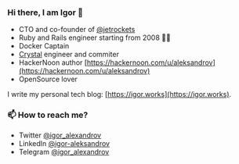 ### Hi there, I am Igor 👋

 - CTO and co-founder of [@jetrockets](https://github.com/jetrockets)
 - Ruby and Rails engineer starting from 2008 👴🏻
 - Docker Captain
 - [Crystal](https://github.com/crystal-lang) engineer and commiter
 - HackerNoon author [https://hackernoon.com/u/aleksandrov](https://hackernoon.com/u/aleksandrov)
 - OpenSource lover

I write my personal tech blog: [https://igor.works](https://igor.works).

### 📫 How to reach me?
 - Twitter [@igor_alexandrov](https://twitter.com/igor_alexandrov)
 - LinkedIn [@igor-aleksandrov](https://www.linkedin.com/in/igor-aleksandrov)
 - Telegram [@igor_alexandrov](https://t.me/igor_alexandrov)

<!--
**igor-alexandrov/igor-alexandrov** is a ✨ _special_ ✨ repository because its `README.md` (this file) appears on your GitHub profile.

Here are some ideas to get you started:

- 🔭 I’m currently working on ...
- 🌱 I’m currently learning ...
- 👯 I’m looking to collaborate on ...
- 🤔 I’m looking for help with ...
- 💬 Ask me about ...
- 📫 How to reach me: ...
- 😄 Pronouns: ...
- ⚡ Fun fact: ...
-->

